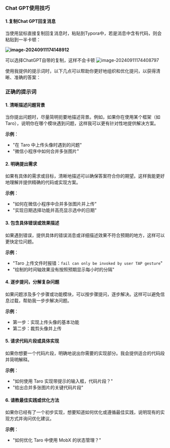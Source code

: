 ### Chat  GPT使用技巧

#### 1.复制Chat GPT回复消息

当使用鼠标直接复制回复消息时，粘贴到Typora中，若是消息中含有代码，则会粘贴到一半卡顿：

**![image-20240911174148912](C:\Users\Administrator\AppData\Roaming\Typora\typora-user-images\image-20240911174148912.png)**

可以选择ChatGPT自带的复制，这样不会卡顿
![image-20240911174408797](C:\Users\Administrator\AppData\Roaming\Typora\typora-user-images\image-20240911174408797.png)

使用我提供的提示词时，以下几点可以帮助你更好地组织和优化提问，以获得清晰、准确的答案：

### 正确的提示词

#### 1. **清晰描述问题背景**  

当你提出问题时，尽量简明扼要地描述背景。例如，如果你在使用某个框架（如 Taro），说明你在哪个模块遇到问题，这样我可以更有针对性地提供解决方案。

**示例**：  
- "在 Taro 中上传头像时遇到的问题"  
- "微信小程序中如何合并多张图片"

#### 2. **明确提出需求**  
如果有具体的需求或目标，清晰地描述可以确保答案符合你的期望。这样我能更好地理解并提供精确的代码或实现方案。

**示例**：  
- "如何在微信小程序中合并多张图片并上传"
- "实现日期选择功能并高亮显示选中的日期"

#### 3. **包含具体错误或效果描述**  
如果遇到错误，提供具体的错误消息或详细描述效果不符合预期的地方，这样可以更快定位问题。

**示例**：  
- "Taro 上传文件时报错：`fail can only be invoked by user TAP gesture`"
- "绘制的时间轴效果没有按照预期显示每小时的分隔"

#### 4. **逐步提问，分解复杂问题**  
如果问题涉及多个步骤或功能模块，可以按步骤提问，逐步解决。这样可以避免信息过载，帮助我一步步解决问题。

**示例**：  
- 第一步：实现上传头像的基本功能
- 第二步：裁剪头像并上传

#### 5. **请求代码片段或具体实现**  
如果你想要一个代码片段，明确地说出你需要的实现部分。我会提供适合的代码段并简明解释。

**示例**：  
- "如何使用 Taro 实现带提示的输入框，代码片段？"
- "给出合并多张图片的关键代码片段"

#### 6. **请教最佳实践或优化方法**  
如果你已经有了一个初步实现，想要知道如何优化或遵循最佳实践，说明现有的实现方式并询问优化建议。

**示例**：  
- "如何优化 Taro 中使用 MobX 的状态管理？"
